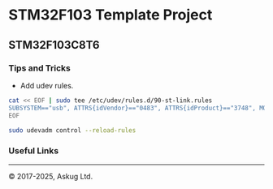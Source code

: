 # STM32F103 Template Project

## STM32F103C8T6

### Tips and Tricks

* Add udev rules.
~~~ bash
cat << EOF | sudo tee /etc/udev/rules.d/90-st-link.rules
SUBSYSTEM=="usb", ATTRS{idVendor}=="0483", ATTRS{idProduct}=="3748", MODE="0666", OWNER="1000" 
EOF

sudo udevadm control --reload-rules
~~~

### Useful Links


---

&copy; 2017-2025, Askug Ltd.
